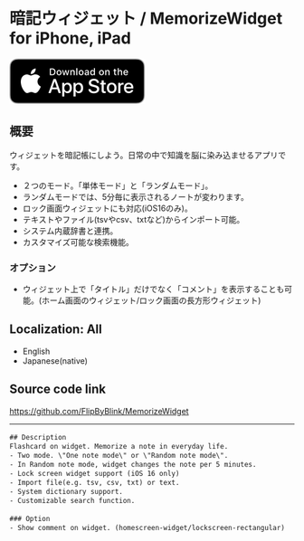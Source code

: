 
# 暗記ウィジェット / MemorizeWidget for iPhone, iPad

[![AppStore link](App_Store_Badge.svg)](https://apps.apple.com/app/id1644276262)

## 概要
ウィジェットを暗記帳にしよう。日常の中で知識を脳に染み込ませるアプリです。
- ２つのモード。「単体モード」と「ランダムモード」。
- ランダムモードでは、5分毎に表示されるノートが変わります。
- ロック画面ウィジェットにも対応(iOS16のみ)。
- テキストやファイル(tsvやcsv、txtなど)からインポート可能。
- システム内蔵辞書と連携。
- カスタマイズ可能な検索機能。

### オプション
- ウィジェット上で「タイトル」だけでなく「コメント」を表示することも可能。(ホーム画面のウィジェット/ロック画面の長方形ウィジェット)

## Localization: All
- English
- Japanese(native)

## Source code link
https://github.com/FlipByBlink/MemorizeWidget

---




```
## Description
Flashcard on widget. Memorize a note in everyday life.
- Two mode. \"One note mode\" or \"Random note mode\".
- In Random note mode, widget changes the note per 5 minutes.
- Lock screen widget support (iOS 16 only)
- Import file(e.g. tsv, csv, txt) or text.
- System dictionary support.
- Customizable search function.

### Option
- Show comment on widget. (homescreen-widget/lockscreen-rectangular)
```
